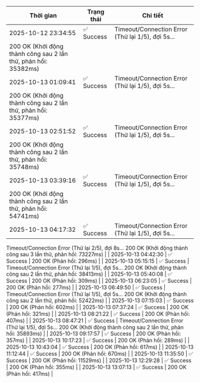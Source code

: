 | Thời gian | Trạng thái | Chi tiết |
|---|---|---|
| 2025-10-12 23:34:55 | ✅ Success | Timeout/Connection Error (Thử lại 1/5), đợi 5s...
200 OK (Khởi động thành công sau 2 lần thử, phản hồi: 35382ms) |
| 2025-10-13 01:09:41 | ✅ Success | Timeout/Connection Error (Thử lại 1/5), đợi 5s...
200 OK (Khởi động thành công sau 2 lần thử, phản hồi: 35377ms) |
| 2025-10-13 02:51:52 | ✅ Success | Timeout/Connection Error (Thử lại 1/5), đợi 5s...
200 OK (Khởi động thành công sau 2 lần thử, phản hồi: 35748ms) |
| 2025-10-13 03:39:16 | ✅ Success | Timeout/Connection Error (Thử lại 1/5), đợi 5s...
200 OK (Khởi động thành công sau 2 lần thử, phản hồi: 54741ms) |
| 2025-10-13 04:17:32 | ✅ Success | Timeout/Connection Error (Thử lại 1/5), đợi 5s...
Timeout/Connection Error (Thử lại 2/5), đợi 8s...
200 OK (Khởi động thành công sau 3 lần thử, phản hồi: 73227ms) |
| 2025-10-13 04:42:30 | ✅ Success | 200 OK (Phản hồi: 296ms) |
| 2025-10-13 05:15:15 | ✅ Success | Timeout/Connection Error (Thử lại 1/5), đợi 5s...
200 OK (Khởi động thành công sau 2 lần thử, phản hồi: 38413ms) |
| 2025-10-13 05:40:08 | ✅ Success | 200 OK (Phản hồi: 309ms) |
| 2025-10-13 06:23:05 | ✅ Success | 200 OK (Phản hồi: 277ms) |
| 2025-10-13 06:49:50 | ✅ Success | Timeout/Connection Error (Thử lại 1/5), đợi 5s...
200 OK (Khởi động thành công sau 2 lần thử, phản hồi: 52422ms) |
| 2025-10-13 07:15:03 | ✅ Success | 200 OK (Phản hồi: 602ms) |
| 2025-10-13 07:37:24 | ✅ Success | 200 OK (Phản hồi: 321ms) |
| 2025-10-13 08:21:22 | ✅ Success | 200 OK (Phản hồi: 407ms) |
| 2025-10-13 08:47:21 | ✅ Success | Timeout/Connection Error (Thử lại 1/5), đợi 5s...
200 OK (Khởi động thành công sau 2 lần thử, phản hồi: 35893ms) |
| 2025-10-13 09:17:57 | ✅ Success | 200 OK (Phản hồi: 357ms) |
| 2025-10-13 10:17:23 | ✅ Success | 200 OK (Phản hồi: 289ms) |
| 2025-10-13 10:43:04 | ✅ Success | 200 OK (Phản hồi: 617ms) |
| 2025-10-13 11:12:44 | ✅ Success | 200 OK (Phản hồi: 670ms) |
| 2025-10-13 11:35:50 | ✅ Success | 200 OK (Phản hồi: 11529ms) |
| 2025-10-13 12:29:28 | ✅ Success | 200 OK (Phản hồi: 355ms) |
| 2025-10-13 13:07:13 | ✅ Success | 200 OK (Phản hồi: 417ms) |
